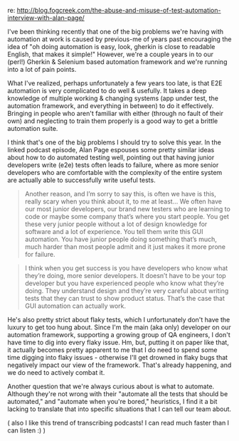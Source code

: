 re: http://blog.fogcreek.com/the-abuse-and-misuse-of-test-automation-interview-with-alan-page/

I've been thinking recently that one of the big problems we're having
with automation at work is caused by previous-me of years past
encouraging the idea of "oh doing automation is easy, look, gherkin is
close to readable English, that makes it simple!" However, we're a
couple years in to our (perl!) Gherkin & Selenium based automation
framework and we're running into a lot of pain points.

What I've realized, perhaps unfortunately a few years too late, is
that E2E automation is very complicated to do well & usefully. It
takes a deep knowledge of multiple working & changing systems (app
under test, the automation framework, and everything in between) to do
it effectively. Bringing in people who aren't familiar with either
(through no fault of their own) and neglecting to train them properly
is a good way to get a brittle automation suite.

I think that's one of the big problems I should try to solve this
year. In the linked podcast episode, Alan Page espouses some pretty
similar ideas about how to do automated testing well, pointing out
that having junior developers write (e2e) tests often leads to
failure, where as more senior developers who are comfortable with the
complexity of the entire system are actually able to successfully
write useful tests.

> Another reason, and I’m sorry to say this, is often we have is this,
> really scary when you think about it, to me at least… We often have
> our most junior developers, our brand new testers who are learning
> to code or maybe some company that’s where you start people. You get
> these very junior people without a lot of design knowledge for
> software and a lot of experience. You tell them write this GUI
> automation. You have junior people doing something that’s much, much
> harder than most people admit and it just makes it more prone for
> failure.

> I think when you get success is you have developers who know what
> they’re doing, more senior developers. It doesn’t have to be your
> top developer but you have experienced people who know what they’re
> doing. They understand design and they’re very careful about writing
> tests that they can trust to show product status. That’s the case
> that GUI automation can actually work.

He's also pretty strict about flaky tests, which I unfortunately don't
have the luxury to get too hung about. Since I'm the main (aka only)
developer on our automation framework, supporting a growing group of
QA engineers, I don't have time to dig into every flaky issue. Hm,
but, putting it on paper like that, it actually becomes pretty
apparent to me that I do need to spend some time digging into flaky
issues - otherwise I'll get drowned in flaky bugs that negatively
impact our view of the framework. That's already happening, and we do
need to actively combat it.

Another question that we're always curious about is what to
automate. Although they're not wrong with their "automate all the
tests that should be automated," and "automate when you're bored,"
heuristics, I find it a bit lacking to translate that into specific
situations that I can tell our team about.

( also I like this trend of transcribing podcasts! I can read much
faster than I can listen :) )
